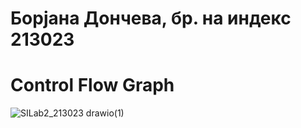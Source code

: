 # Борјана Дончева, бр. на индекс 213023
# Control Flow Graph


![SILab2_213023 drawio(1)](https://github.com/borjanadonceva15/SI_2023_lab2_213023/assets/101622176/05df799f-b95c-4470-98b7-f17ed842f2fd)
